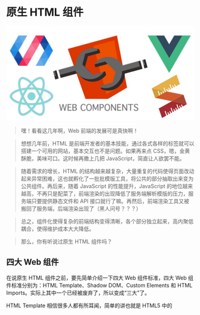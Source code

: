 # 原生 HTML 组件

![](assets/web_compnents.png)

>嘿！看看这几年啊，Web 前端的发展可是真快啊！

>想想几年前，HTML 是前端开发者的基本技能，通过各式各样的标签就可以搭建一个可用的网站，基本交互也不是问题。如果再来点 CSS，嗯，金黄酥脆，美味可口。这时候再撒上几把 JavaScript，简直让人欲罢不能。

>随着需求的增长，HTML 的结构越来越复杂，大量重复的代码使得页面改动起来异常困难，这也就孵化了一批批模版工具，将公共的部分抽取出来变为公共组件。再后来，随着 JavaScript 的性能提升，JavaScript 的地位越来越高，不再只是配菜了，前端渲染的出现降低了服务端解析模版的压力，服务端只要提供静态文件和 API 接口就行了嘛。再然后，前端渲染工具又被搬回了服务端，后端渲染出现了（黑人问号？？？）

>总之，组件化使得复杂的前端结构变得清晰，各个部分独立起来，高内聚低耦合，使得维护成本大大降低。

>那么，你有听说过原生 HTML 组件吗？

## 四大 Web 组件

在说原生 HTML 组件之前，要先简单介绍一下四大 Web 组件标准，四大 Web 组件标准分别为：HTML Template、Shadow DOM、Custom Elements 和 HTML Imports。实际上其中一个已经被废弃了，所以变成“三大”了。

HTML Template 相信很多人都有所耳闻，简单的讲也就是 HTML5 中的 <template> 标签，正常情况下它无色无味，感知不到它的存在，甚至它下面的 img 都不会被下载，script 都不会被执行。<template> 就如它的名字一样，它只是一个模版，只有到你用到它时，它才会变得有意义。

Shadow DOM 则是原生组件封装的基本工具，它可以实现组件与组件之间的独立性。

Custom Elements 是用来包装原生组件的容器，通过它，你就只需要写一个标签，就能得到一个完整的组件。

HTML Imports 则是 HTML 中类似于 ES6 Module 的一个东西，你可以直接 import 另一个 html 文件，然后使用其中的 DOM 节点。但是，由于 HTML Imports 和 ES6 Module 实在是太像了，并且除了 Chrome 以外没有浏览器愿意实现它，所以它已经被废弃并不推荐使用了。未来会使用 ES6 Module 来取代它，但是现在貌似还没有取代的方案，在新版的 Chrome 中这个功能已经被删除了，并且在使用的时候会在 Console 中给出警告。警告中说使用 ES Modules 来取代，但是我测试在 Chrome 71 中 ES Module 会强制检测文件的 MIME 类型必须为 JavaScript 类型，应该是暂时还没有实现支持。
![](assets/console.png)

## Shadow DOM

要说原生 HTML 组件，就要先聊聊 Shadow DOM 到底是个什么东西。

大家对 DOM 都很熟悉了，在 HTML 中作为一个最基础的骨架而存在，它是一个树结构，树上的每一个节点都是 HTML 中的一部分。DOM 作为一棵树，它拥有着上下级的层级关系，我们通常使用“父节点”、“子节点”、“兄弟节点”等来进行描述（当然有人觉得这些称谓强调性别，所以也创造了一些性别无关的称谓）。子节点在一定程度上会继承父节点的一些东西，也会因兄弟节点而产生一定的影响，比较明显的是在应用 CSS Style 的时候，子节点会从父节点那里继承一些样式。

而 Shadow DOM，也是 DOM 的一种，所以它也是一颗树，只不过它是长在 DOM 树上的一棵特殊的子树。

什么？DOM 本身不就是由一棵一棵的子树组成的吗？这个 Shadow DOM 有什么特别的吗？

Shadow DOM 的特别之处就在于它致力于创建一个相对独立的一个空间，虽然也是长在 DOM 树上的，但是它的环境却是与外界隔离的，当然这个隔离是相对的，在这个隔离空间中，你可以选择性地从 DOM 树上的父节点继承一些属性，甚至是继承一棵 DOM 树进来。

利用 Shadow DOM 的隔离性，我们就可以创造原生的 HTML 组件了。

实际上，浏览器已经通过 Shadow DOM 实现了一些组件了，只是我们使用过却没有察觉而已，这也是 Shadow DOM 封装的组件的魅力所在：你只管写一个 HTML 标签，其他的交给我。（是不是有点像 React 的 JSX 啊？）

我们来看一看浏览器利用 Shadow DOM 实现的一个示例吧，那就是 video 标签：

```html

<video controls src="./video.mp4"width="400"height="300"></video>
```
我们来看一下浏览器渲染的结果：
(assets/demo1.png)

等一下！不是说 Shadow DOM 吗？这和普通 DOM 有啥区别？？？

在 Chrome 中，Elements 默认是不显示内部实现的 Shadow DOM 节点的，需要在设置中启用：
![](assets/demo2.png)
![](assets/demo3.png)

>注：浏览器默认隐藏自身的 Shadow DOM 实现，但如果是用户通过脚本创造的 Shadow DOM，是不会被隐藏的。

然后，我们就可以看到 video 标签的真面目了：
![](assets/demo4.png)

在这里，你可完全像调试普通 DOM 一样随意调整 Shadow DOM 中的内容（反正和普通 DOM 一样，刷新一下就恢复了）。

我们可以看到上面这些 shadow DOM 中的节点大多都有 pseudo 属性，根据这个属性，你就可以在外面编写 CSS 样式来控制对应的节点样式了。比如，将上面这个 pseudo="-webkit-media-controls-overlay-play-button" 的 input 按钮的背景色改为橙色：

```css
video::-webkit-media-controls-overlay-play-button {
  background-color: orange;
}
```
![](assets/demo5.png)

由于 Shadow DOM 实际上也是 DOM 的一种，所以在 Shadow DOM 中还可以继续嵌套 Shadow DOM，就像上面那样。

浏览器中还有很多 Element 都使用了 Shadow DOM 的形式进行封装，比如 `<input>、<select>、<audio>` 等，这里就不一一展示了。

由于 Shadow DOM 的隔离性，所以即便是你在外面写了个样式：div { background-color: red !important; }，Shadow DOM 内部的 div 也不会受到任何影响。

也就是说，写样式的时候，该用 id 的时候就用 id，该用 class 的时候就用 class，一个按钮的 class 应该写成 .button 就写成 .button。完全不用考虑当前组件中的 id、class 可能会与其他组件冲突，你只要确保一个组件内部不冲突就好——这很容易做到。

这解决了现在绝大多数的组件化框架都面临的问题：Element 的 class(className) 到底怎么写？用前缀命名空间的形式会导致 class 名太长，像这样：.header-nav-list-sublist-button-icon；而使用一些 CSS-in-JS 工具，可以创造一些唯一的 class 名称，像这样：.Nav__welcomeWrapper___lKXTg，这样的名称仍旧有点长，还带了冗余信息。

## ShadowRoot

ShadowRoot 是 Shadow DOM 下面的根，你可以把它当做 DOM 中的 <body> 一样看待，但是它不是 <body>，所以你不能使用 <body> 上的一些属性，甚至它不是一个节点。

你可以通过 ShadowRoot 下面的 appendChild、querySelectorAll 之类的属性或方法去操作整个 Shadow DOM 树。

对于一个普通的 Element，比如 <div>，你可以通过调用它上面的 attachShadow 方法来创建一个 ShadowRoot（还有一个 createShadowRoot 方法，已经过时不推荐使用），attachShadow 接受一个对象进行初始化：{ mode: 'open' }，这个对象有一个 mode 属性，它有两个取值：'open' 和 'closed'，这个属性是在创造 ShadowRoot 的时候需要初始化提供的，并在创建 ShadowRoot 之后成为一个只读属性。

mode: 'open' 和 mode: 'closed' 有什么区别呢？在调用 attachShadow 创建 ShadowRoot 之后，attachShdow 方法会返回 ShadowRoot 对象实例，你可以通过这个返回值去构造整个 Shadow DOM。当 mode 为 'open' 时，在用于创建 ShadowRoot 的外部普通节点（比如 <div>）上，会有一个 shadowRoot 属性，这个属性也就是创造出来的那个 ShadowRoot，也就是说，在创建 ShadowRoot 之后，还是可以在任何地方通过这个属性再得到 ShadowRoot，继续对其进行改造；而当 mode 为 'closed' 时，你将不能再得到这个属性，这个属性会被设置为 null，也就是说，你只能在 attachShadow 之后得到 ShadowRoot 对象，用于构造整个 Shadow DOM，一旦你失去对这个对象的引用，你就无法再对 Shadow DOM 进行改造了。

可以从上面 Shadow DOM 的截图中看到 #shadow-root (user-agent) 的字样，这就是 ShadowRoot 对象了，而括号中的 user-agent 表示这是浏览器内部实现的 Shadow DOM，如果使用通过脚本自己创建的 ShadowRoot，括号中会显示为 open 或 closed 表示 Shadow DOM 的 mode。

![](assets/demo6.png)

> 浏览器内部实现的 user-agent 的 mode 为 closed，所以你不能通过节点的 ShadowRoot 属性去获得其 ShadowRoot 对象，也就意味着你不能通过脚本对这些浏览器内部实现的 Shadow DOM 进行改造。

## HTML Template

有了 ShadowRoot 对象，我们可以通过代码来创建内部结构了，对于简单的结构，也许我们可以直接通过 document.createElement 来创建，但是稍微复杂一些的结构，如果全部都这样来创建不仅麻烦，而且代码可读性也很差。当然也可以通过 ES6 提供的反引号字符串（const template = `......`;）配合 innerHTML 来构造结构，利用反引号字符串中可以任意换行，并且 HTML 对缩进并不敏感的特性来实现模版，但是这样也是不够优雅，毕竟代码里大段大段的 HTML 字符串并不美观，即便是单独抽出一个常量文件也是一样。

这个时候就可以请 HTML Template 出场了。我们可以在 html 文档中编写 DOM 结构，然后在 ShadowRoot 中加载过来即可。

HTML Template 实际上就是在 html 中的一个 <template> 标签，正常情况下，这个标签下的内容是不会被渲染的，包括标签下的 img、style、script 等都是不会被加载或执行的。你可以在脚本中使用 getElementById 之类的方法得到 <template> 标签对应的节点，但是却无法直接访问到其内部的节点，因为默认他们只是模版，在浏览器中表现为 #document-fragment，字面意思就是“文档片段”，可以通过节点对象的 content 属性来访问到这个 document-fragment 对象。
  
![](assets/template.png)

通过 document-fragment 对象，就可以访问到 template 内部的节点了，通过 document.importNode 方法，可以将 document-fragment 对象创建一份副本，然后可以使用一切 DOM 属性方法替换副本中的模版内容，最终将其插入到 DOM 或是 Shadow DOM 中。

```html
<div id="div"></div>
<template id="temp">
  <div id="title"></div>
</template>
```

```js
const template = document.getElementById('temp');
const copy = document.importNode(template.content, true);
copy.getElementById('title').innerHTML = 'Hello World!';

const div = document.getElementById('div');
const shadowRoot = div.attachShadow({ mode: 'closed' });
shadowRoot.appendChild(copy);
```

## HTML Imports

有了 HTML Template，我们已经可以方便地创造封闭的 Web 组件了，但是目前还有一些不完美的地方：我们必须要在 html 中定义一大批的 <template>，每个组件都要定义一个 <template>。

此时，我们就可以用到已经被废弃的 HTML Imports 了。虽然它已经被废弃了，但是未来会通过 ES6 Modules 的形式再进行支持，所以理论上也只是换个加载形式而已。

通过 HTML Imports，我们可以将 <template> 定义在其他的 html 文档中，然后再在需要的 html 文档中进行导入（当然也可以通过脚本按需导入），导入后，我们就可以直接使用其中定义的模版节点了。

已经废弃的 HTML Imports 通过 <link> 标签实现，只要指定 rel="import" 就可以了，就像这样：<link rel="import" href="./templates.html">，它可以接受 onload 和 onerror 事件以指示它已经加载完成。当然也可以通过脚本来创建 link 节点，然后指定 rel 和 href 来按需加载。Import 成功后，在 link 节点上有一个 import 属性，这个属性中存储的就是 import 进来的 DOM 树啦，可以 querySelector 之类的，并通过 cloneNode 或 document.importNode 方法创建副本后使用。

未来新的 HTML Imports 将会以 ES6 Module 的形式提供，可以在 JavaScript 中直接 import * as template from './template.html';，也可以按需 import，像这样：const template = await import('./template.html');。不过目前虽然浏览器都已经支持 ES6 Modules，但是在 import 其他模块时会检查服务端返回文件的 MIME 类型必须为 JavaScript 的 MIME 类型，否则不允许加载。

## Custom Elements

有了上面的三个组件标准，我们实际上只是对 HTML 进行拆分而已，将一个大的 DOM 树拆成一个个相互隔离的小 DOM 树，这还不是真正的组件。

要实现一个真正的组件，我们就需要用到 Custom Elements 了，就如它的名字一样，它是用来定义原生组件的。

Custom Elements 的核心，实际上就是利用 JavaScript 中的对象继承，去继承 HTML 原生的 HTMLElement 类（或是具体的某个原生 Element 类，比如 HTMLButtonElement），然后自己编写相关的生命周期函数，处理成员属性以及用户交互的事件。

看起来这和现在的 React 很像，在 React 中，你可以这样创造一个组件：class MyElement extends React.Component { ... }，而使用原生 Custom Elements，你需要这样写：class MyElement extends HTMLElement { ... }。

Custom Elements 的生命周期函数并不多，但是足够使用。这里我将 Custom Elements 的生命周期函数与 React 进行一个简单的对比:

- constructor(): 构造函数，用于初始化 state、创建 Shadow DOM、监听事件之类。

对应 React 中 Mounting 阶段的大半部分，包括：constructor(props)、static getDerivedStateFromProps(props, state) 和 render()。

在 Custom Elements 中，constructor() 构造函数就是其原本的含义：初始化，和 React 的初始化类似，但它没有像 React 中那样将其拆分为多个部分。在这个阶段，组件仅仅是被创建出来（比如通过 document.createElement()），但是还没有插入到 DOM 树中。

- connectedCallback(): 组件实例已被插入到 DOM 树中，用于进行一些展示相关的初始化操作。

对应 React 中 Mounting 阶段的最后一个生命周期：componentDidMount()。

在这个阶段，组件已经被插入到 DOM 树中了，或是其本身就在 html 文件中写好在 DOM 树上了，这个阶段一般是进行一些展示相关的初始化，比如加载数据、图片、音频或视频之类并进行展示。

- attributeChangedCallback(attrName, oldVal, newVal): 组件属性发生变化，用于更新组件的状态。

对应 React 中的 Updating 阶段：static getDerivedStateFromProps(props, state)、shouldComponentUpdate(nextProps, nextState)、render()、getSnapshotBeforeUpdate(prevProps, prevState) 和 componentDidUpdate(prevProps, prevState, snapshot)。

当组件的属性（React 中的 props）发生变化时触发这个生命周期，但是并不是所有属性变化都会触发，比如组件的 class、style 之类的属性发生变化一般是不会产生特殊交互的，如果所有属性发生变化都触发这个生命周期的话，会使得性能造成较大的影响。所以 Custom Elements 要求开发者提供一个属性列表，只有当属性列表中的属性发生变化时才会触发这个生命周期函数。

这个属性列表通过组件类上的一个**静态只读**属性来声明，在 ES6 Class 中使用一个 getter 函数来实现，只实现 getter 而不实现 setter，getter 返回一个常量，这样就是只读的了。像这样：

```js
class AwesomeElement extends HTMLElement {
  static get observedAttributes() {
    return ['awesome'];
  }
}
```

- disconnectedCallback(): 组件被从 DOM 树中移除，用于进行一些清理操作。

对应 React 中的 Unmounting 阶段：componentWillUnmount()。

- adoptedCallback(): 组件实例从一个文档被移动到另一个文档。

这个生命周期是原生组件独有的，React 中没有类似的生命周期。这个生命周期函数也并不常用到，一般在操作多个 document 的时候会遇到，调用 document.adoptNode() 函数转移节点所属 document 时会触发这个生命周期。

在定义了自定义组件后，我们需要将它注册到 HTML 标签列表中，通过 window.customElements.define() 函数即可实现，这个函数接受两个必须参数和一个可选参数。第一个参数是注册的标签名，为了避免和 HTML 自身的标签冲突，Custom Elements 要求用户自定义的组件名必须至少包含一个短杠 -，并且不能以短杠开头，比如 my-element、awesome-button 之类都是可以的。第二个参数是注册的组件的 class，直接将继承的子类类名传入即可，当然也可以直接写一个匿名类：

```js
window.customElements.define('my-element', class extends HTMLElement {
  ...
});
```

注册之后，我们就可以使用了，可以直接在 html 文档中写对应的标签，比如：<my-element></my-element>，也可以通过 document.createElement('my-element') 来创建，用法与普通标签几乎完全一样。但要注意的是，虽然 html 标准中说部分标签可以不关闭或是自关闭(<br> 或是 <br />)，但是只有规定的少数几个标签允许自关闭，所以，在 html 中写 Custom Elements 的节点时必须带上关闭标签。

由于 Custom Elements 是通过 JavaScript 来定义的，而一般 js 文件都是通过 <script> 标签外联的，所以 html 文档中的 Custom Elements 在 JavaScript 未执行时是处于一个默认的状态，浏览器默认会将其内容直接显示出来。为了避免这样的情况发生，Custom Elements 在被注册后都会有一个 :defined CSS 伪类而在注册前没有，所以我们可以通过 CSS 选择器在 Custom Elements 注册前将其隐藏起来，比如：
  
```js
  my-element:not(:defined) {
  display: none;
}
```

或者 Custom Elements 也提供了一个函数来检测指定的组件是否已经被注册：customElements.whenDefined()，这个函数接受一个组件名参数，并返回一个 Promise，当 Promise 被 resolve 时，就表示组件被注册了。

这样，我们就可以放心的在加载 Custom Elements 的 JavaScript 的 <script> 标签上使用 async 属性来延迟加载了（当然，如果是使用 ES6 Modules 形式的话默认的加载行为就会和 defer 类似）。
  
 ![](assets/custom_elements.svg)
  
## Custom Elements + Shadow DOM

使用 Custom Elements 来创建组件时，通常会与 Shadow DOM 进行结合，利用 Shadow DOM 的隔离性，就可以创造独立的组件。

通常在 Custom Elements 的 constructor() 构造函数中去创建 Shadow DOM，并对 Shadow DOM 中的节点添加事件监听、对特定事件触发原生 Events 对象。

正常编写 html 文档时，我们可能会给 Custom Elements 添加一些子节点，像这样：`<my-element><h1>Title</h1><p>Content</p></my-element>`，而我们创建的 Shadow DOM 又拥有其自己的结构，怎样将这些子节点放置到 Shadow DOM 中正确的位置上呢？

在 React 中，这些子节点被放置在 props 的 children 中，我们可以在 render() 时选择将它放在哪里。而在 Shadow DOM 中有一个特殊的标签：<slot>，这个标签的用处就如同其字面意思，在 Shadow DOM 上放置一个“插槽”，然后 Custom Elements 的子节点就会自动放置到这个“插槽”中了。

有时我们需要更加精确地控制子节点在 Shadow DOM 中的位置，而默认情况下，所有子节点都会被放置在同一个 <slot> 标签下，即便是你写了多个 <slot>。那怎样更精确地对子节点进行控制呢？

默认情况下，<slot>Fallback</slot> 这样的是默认的 <slot>，只有第一个默认的 <slot> 会有效，将所有子节点全部放进去，如果没有可用的子节点，将会显示默认的 Fallback 内容（Fallback 可以是一棵子 DOM 树）。

<slot> 标签有一个 name 属性，当你提供 name 后，它将变为一个“有名字的 <slot>”，这样的 <slot> 可以存在多个，只要名字各不相同。此时他们会自动匹配 Custom Elements 下带 slot 属性并且 slot 属性与自身 name 相同的子节点，像这样：

```html
<template id="list">
  <div>
    <h1>Others</h1>
    <slot></slot>
  </div>
  <div>
    <h1>Animals</h1>
    <slot name="animal"></slot>
  </div>
  <div>
    <h1>Fruits</h1>
    <slot name="fruit"></slot>
  </div>
</template>

<my-list>
  <div slot="animal">Cat</div>
  <div slot="fruit">Apple</div>
  <div slot="fruit">Banana</div>
  <div slot="other">flower</div>
  <div>pencil</div>
  <div slot="animal">Dog</div>
  <div slot="fruit">peach</div>
  <div>red</div>
</my-list>
```

```js
class MyList extends HTMLElement {
  constructor() {
    super();
    const root = this.attachShadow({ mode: 'open' });
    const template = document.getElementById('list');
    root.appendChild(document.importNode(template.content, true));
  }
}
customElements.define('my-list', MyList);
```

这样就可以得到如图所示的结构，#shadow-root (open) 表示这是一个开放的 Shadow DOM，下面的节点是直接从 template 中 clone 过来的，浏览器自动在三个 <slot> 标签下放置了几个灰色的 <div> 节点，实际上这些灰色的 <div> 节点表示的是到其真实节点的“引用”，鼠标移动到他们上会显示一个 reveal 链接，点击这个链接即可跳转至其真实节点。
  ![](assets/shadow_root.png)

这里我们可以看到，虽然 <my-list> 下的子节点是乱序放置的，但是只要是给定了 slot 属性，就会被放置到正确的 <slot> 标签下。注意观察其中有一个 <div slot="other">flower</div>，这个节点由于指定了 slot="other"，但是却找不到匹配的 <slot> 标签，所以它不会被显示在结果中。

在为 Custom Elements 下的 Shadow DOM 设置样式的时候，我们可以直接在 Shadow DOM 下放置 <style> 标签，也可以放置 <link rel="stylesheet">，Shadow DOM 下的样式都是局部的，所以不用担心会影响到 Shadow DOM 的外部。并且由于这些样式仅影响局部🌻，所以对性能也有很大的提升。

在 Shadow DOM 内部的样式中，也有一些特定的选择器，比如 :host 选择器，代表着 ShadowRoot，这类似于普通 DOM 中的 :root，并且它可以与其他伪类组合使用，比如当鼠标在组件上时：:host(:hover)，当组件拥有某个 class 时：:host(.awesome)，当组件拥有 disabled 属性时：:host([disabled])……但是 :host 是拥有继承属性的，所以如果在 Custom Elements 外部定义了某些样式，将会覆盖 :host 中的样式，这样就可以轻松地实现各式各样的“主题风格”了。

为了实现自定义主题，我们还可以使用 Shadow DOM 提供的 :host-context() 选择器，这个选择器允许检查 Shadow DOM 的任何祖先节点是否包含指定选择器。比如如果在最外层 DOM 的 <html> 或 <body> 上有一个 class：.night，则 Shadow DOM 内就可以使用 :host-context(.night) 来指定一个夜晚的主题。这样可以实现主题样式的继承。

还有一种样式的定义方式是利用 CSS 变量。我们在 Shadow DOM 中使用变量来指定样式，比如：background-color: var(--bg-colour, #0F0);，这样就可以在 Shadow DOM 外面指定 --bg-colour 变量来设置样式了，如果没有指定变量，将使用默认的样式颜色 #0F0。

有时我们需要在 Shadow DOM 内部使用完全自定义的样式，比如字体样式、字体大小，如果任由其继承可能导致布局错乱，而每次在组件外面指定样式又略显麻烦，并且也破坏了组件的封装性。所以，Shadow DOM 提供了一个 all 属性，只要指定 :host{ all: initial; } 就可以重置所有继承的属性。

## 总结

Web Components 的概念最初是由 Alex Russell 在 Fronteers Conference 2011提出的，这个概念在当时非常的震撼。2013 年，Google 推出了一个叫做“Polymer)”的 Web Components 框架以推动 Web Components 的发展。

2014 年，Chrome 发布了早期版本的 Web Components 组件规范，包括 Custom Elements v0、Shadow DOM v0 和 HTML Imports。但是此时的规范都还是实验性的，现在已经不推荐使用，并且被 Custom Elements v1、Shadow DOM v1 标准取代，而 HTML Imports 却没有标准化，将来会被 ES6 Modules 所取代。

v0 规范将会在 Chrome 70 中被标记弃用警告，并在 2019 年 3 月左右从 Chrome 73 中删除。

而 v1 标准已经在 Chrome 54+ 和 Safari 10.1+ 中支持，并计划本月（2018 年 10 月）在 Firefox 中正式支持（此前 Firefox 已经支持，但默认禁用，需要在 about:config 中启用）。

而 HTML Templates 作为 HTML5 的功能早已被各大浏览器接受并支持。

>由于 Web Components 涉及到的子项较多，这里就不给出 Can I Use 的截图了，读者可以自行去搜索“Web Components”查看相关兼容性，或是点击这里。

>Can I Use 中包含了 HTML Templates、HTML Imports、Shadow DOM v0、Custom Elements v0、Shadow DOM v1 和 Custom Elements v1 的相关浏览器兼容性和注释，非常详细。

原生 HTML 组件基于的 Web Components 不是单一的技术，他是由 W3C 定义的一系列浏览器标准组成的，通过浏览器自身可以理解的方式去构建组件，这将成为未来的前端标准。

原文：
https://knownsec-fed.com/2018-10-05-ni-ting-shuo-guo-yuan-sheng-html-zu-jian-ma/

